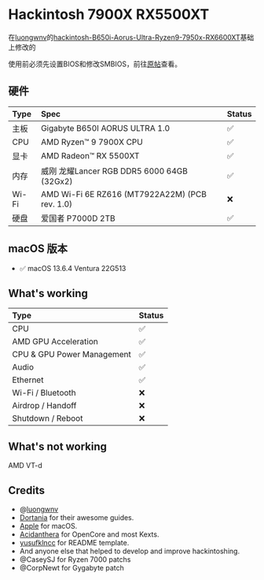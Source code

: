 # Hackintosh 7900X RX5500XT

在[luongwnv](https://github.com/luongwnv)的[hackintosh-B650i-Aorus-Ultra-Ryzen9-7950x-RX6600XT](https://github.com/luongwnv/hackintosh-B650i-Aorus-Ultra-Ryzen9-7950x-RX6600XT)基础上修改的

使用前必须先设置BIOS和修改SMBIOS，前往[原帖](https://github.com/luongwnv/hackintosh-B650i-Aorus-Ultra-Ryzen9-7950x-RX6600XT)查看。



## 硬件

Type | Spec | Status
:---------|:---------|:----------
主板      | Gigabyte B650I AORUS ULTRA 1.0 | ✅
CPU              | AMD Ryzen™ 9 7900X CPU | ✅
显卡 | AMD Radeon™ RX 5500XT | ✅
内存           | 威刚 龙耀Lancer RGB DDR5 6000 64GB (32Gx2) | ✅
Wi-Fi             | AMD Wi-Fi 6E RZ616 (MT7922A22M) (PCB rev. 1.0) | ❌ 
硬盘          | 爱国者 P7000D 2TB                              | ✅      



## macOS 版本

- ✅ macOS 13.6.4 Ventura 22G513



## What's working

Type | Status
:---------|:----------
CPU | ✅
AMD GPU Acceleration | ✅
CPU & GPU Power Management | ✅
Audio | ✅
Ethernet | ✅
Wi-Fi / Bluetooth | ❌ 
Airdrop / Handoff | ❌ 
Shutdown / Reboot |❌



## What's not working

AMD VT-d



## Credits

- @[luongwnv](https://github.com/luongwnv)
- [Dortania](https://dortania.github.io) for their awesome guides.
- [Apple](https://www.apple.com) for macOS.
- [Acidanthera](https://github.com/acidanthera) for OpenCore and most Kexts.
- [yusufklncc](https://github.com/yusufklncc) for README template.
- And anyone else that helped to develop and improve hackintoshing.
- @CaseySJ for Ryzen 7000 patchs
- @CorpNewt for Gygabyte patch 
